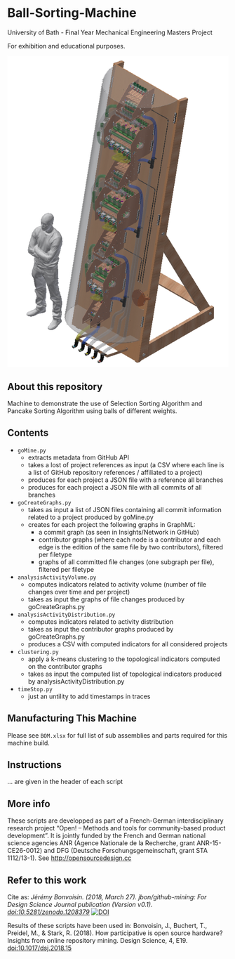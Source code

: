 # Ball-Sorting-Machine
University of Bath - Final Year Mechanical Engineering Masters Project

For exhibition and educational purposes.

![logo](https://github.com/jamesrussellt/Ball-Machine/blob/master/Images/Top_Assy.png)


## About this repository
Machine to demonstrate the use of Selection Sorting Algorithm and Pancake Sorting Algorithm using balls of different weights.

## Contents
* `goMine.py` 
  * extracts metadata from GitHub API
  * takes a lost of project references as input (a CSV where each line is a list of GitHub repository references <owner>/<repoName> affiliated to a project)
  * produces for each project a JSON file with a reference all branches
  * produces for each project a JSON file with all commits of all branches
* `goCreateGraphs.py`
  * takes as input a list of JSON files containing all commit information related to a project produced by goMine.py
  * creates for each project the following graphs in GraphML:
    * a commit graph (as seen in Insights/Network in GitHub)
    * contributor graphs (where each node is a contributor and each edge is the edition of the same file by two contributors), filtered per filetype
    * graphs of all committed file changes (one subgraph per file), filtered per filetype
* `analysisActivityVolume.py`
  * computes indicators related to activity volume (number of file changes over time and per project)
  * takes as input the graphs of file changes produced by goCreateGraphs.py
* `analysisActivityDistribution.py`
  * computes indicators related to activity distribution
  * takes as input the contributor graphs produced by goCreateGraphs.py
  * produces a CSV with computed indicators for all considered projects
* `clustering.py`
  * apply a k-means clustering to the topological indicators computed on the contributor graphs
  * takes as input the computed list of topological indicators produced by analysisActivityDistribution.py
* `timeStop.py`
  * just an untility to add timestamps in traces

## Manufacturing This Machine
Please see `BOM.xlsx` for full list of sub assemblies and parts required for this machine build.

## Instructions 
... are given in the header of each script

## More info
These scripts are developped as part of a French-German interdisciplinary research project “Open! – Methods and tools for community-based product development”. It is jointly funded by the French and German national science agencies ANR (Agence Nationale de la Recherche, grant ANR-15-CE26-0012) and DFG (Deutsche Forschungsgemeinschaft, grant STA 1112/13-1). 
See http://opensourcedesign.cc

## Refer to this work
Cite as: _Jérémy Bonvoisin. (2018, March 27). jbon/github-mining: For Design Science Journal publication (Version v0.1). [doi:10.5281/zenodo.1208379](http://doi.org/10.5281/zenodo.1208379)_
[![DOI](https://zenodo.org/badge/126846013.svg)](https://zenodo.org/badge/latestdoi/126846013)

Results of these scripts have been used in: Bonvoisin, J., Buchert, T., Preidel, M., & Stark, R. (2018). How participative is open source hardware? Insights from online repository mining. Design Science, 4, E19. [doi:10.1017/dsj.2018.15](https://doi.org/10.1017/dsj.2018.15)




